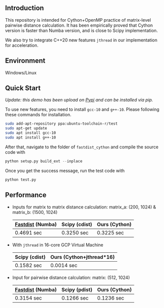 ## Introduction

This repository is intended for Cython+OpenMP practice of matrix-level pairwise distance calculation. It has been empirically proved that Cython version is faster than Numba version, and is close to Scipy implementation.

We also try to integrate C++20 new features `jthread` in our implementation for acceleration.



## Environment

Windows/Linux



## Quick Start

*Update: this demo has been upload on [Pypi](https://pypi.org/project/pairwise-distance-euclidean/) and can be installed via pip.*

To use new features, you need to install `gcc-10` and `g++-10`. Please following these commands for installation.

```bash
sudo add-apt-repository ppa:ubuntu-toolchain-r/test
sudo apt-get update
sudo apt install gcc-10
sudo apt install g++-10
```

After that, navigate to the folder of `fastdist_cython` and compile the source code with 

```python
python setup.py build_ext --inplace
```

Once you get the success message, run the test code with

```python
python test.py
```



## Performance

* Inputs for matrix to matrix distance calculation: matrix_a: (200, 1024) & matrix_b: (1500, 1024)

  | [Fastdist](https://github.com/talboger/fastdist) (Numba) | Scipy (cdist)                       | Ours (Cython)      |
  |-------------------------------------------------------|-------------------------------------| ------------------------------------- |
  | 0.4691 sec                                                  | 0.3250 sec                          | 0.3225 sec    |

* With `jthread` in 16-core GCP Virtual Machine

  | Scipy (cdist) | Ours (Cython+jthread*16) |
  | ------------- | ------------------------ |
  | 0.1582 sec    | 0.0014 sec               |

* Input for pairwise distance calculation: matrix: (512, 1024)

  | [Fastdist](https://github.com/talboger/fastdist) (Numba) | Scipy (pdist) | Ours (Cython) |
  | -------------------------------------------------------- | ------------- | ------------- |
  | 0.3154 sec                                               | 0.1266 sec    | 0.1236 sec    |

  